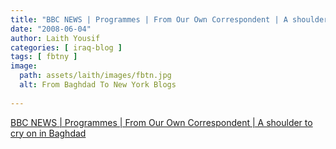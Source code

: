 ```yaml
---
title: "BBC NEWS | Programmes | From Our Own Correspondent | A shoulder to cry on in Baghdad"
date: "2008-06-04"
author: Laith Yousif
categories: [ iraq-blog ]
tags: [ fbtny ]
image:
  path: assets/laith/images/fbtn.jpg
  alt: From Baghdad To New York Blogs
  
---
```


[BBC NEWS | Programmes | From Our Own Correspondent | A shoulder to cry on in Baghdad](https://news.bbc.co.uk/2/hi/programmes/from_our_own_correspondent/7427372.stm)
